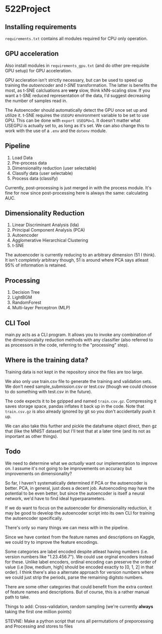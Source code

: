 # 522Project
## Installing requirements
``requirements.txt`` contains all modules required for CPU only operation.

## GPU acceleration
Also install modules in ``requirements_gpu.txt`` (and do other pre-requisite GPU setup) for GPU acceleration.

GPU accleration isn't strictly necessary, but can be used to speed up training the *autoencoder* and *t-SNE* transformation.
The latter is benefits the most, as t-SNE calcluations are **very** slow, think kNN-scaling slow. If you want a t-SNE reduced representation of the data, I'd suggest decreasing the number of samples read in.

The Autoencoder should automatically detect the GPU once set up and utilize it.
t-SNE requires the ``USEGPU`` environment variable to be set to use GPU. 
This can be done with ``export USEGPU=1``. It doesn't matter what USEGPU is actually set to, as long as it's set.
We can also change this to work with the use of a `.env` and the `dotenv` module.

## Pipeline
1. Load Data
2. Pre-process data
3. Dimensionality reduction (user selectable)
4. Classify data (user selectable)
5. Process data (classify)

Currently, post-processing is just merged in with the process module. It's fine for now since post-processing here is always the same: calculating AUC. 

## Dimensionality Reduction
1. Linear Discriminant Analysis (lda)
2. Principal Component Analysis (PCA)
3. Autoencoder
4. Agglomerative Hierarchical Clustering
5. t-SNE

The autoencoder is currently reducing to an arbitrary dimension (51 I think). It isn't *completely* arbitrary though, 51 is around where PCA says atleast 95% of information is retained. 

## Processing
1. Decision Tree
2. LightBGM
3. RandomForest
4. Multi-layer Perceptron (MLP)

## CLI Tool
main.py acts as a CLI program. It allows you to invoke any combination of the dimensionalaity reduction methods with any classifier (also referred to as processors in the code, referring to the "processing" step). 

## Where is the training data?
Training data is not kept in the repository since the files are too large. 

We also only use train.csv file to generate the training and validation sets.
We don't need sample_submission.csv or test.csv (though we could choose to do something with test.csv in the future).

The code expects it to be gzipped and named ``train.csv.gz``.
Compressing it saves storage space, pandas inflates it back up in the code.
Note that ``train.csv.gz`` is also already ignored by git so you don't accidentally push it up.

We can also take this further and pickle the dataframe object direct, then gz that (like the MNIST dataset) but I'll test that at a later time (and its not as important as other things).

## Todo
We need to determine what we *actually* want our implementation to improve on. I assume  it's not going to be improvements on accuracy but improvements on dimensionality?

So far, I haven't systematically determined if PCA or the autoencoder is better. PCA, in general, just does a decent job. Autoencoding may have the potential to be even better, but since the autoencoder is itself a neural network, we'd have to find ideal hyperparameters.

If we do want to focus on the autoencoder for dimensionality reduction, it may be good to develop the autoencoder script into its own CLI for training the autoencoder specifically. 

There's only so many things we can mess with in the pipeline. 

Since we have context from the feature names and descriptions on Kaggle, we could try to improve the feature encodings.

Some categories are label encoded despite atleast having numbers (i.e. version numbers like "1.23.456.7"). We could use orginal encoders instead for these. Unlike label encoders, ordinal encoding can preserve the order of value (i.e [low, medium, high] should be encoded exactly to [0, 1, 2] in that order). I think there's also a alternate approach for version numbers where we could just strip the periods, parse the remaining digitsto numbers. 

There are some other categories that could benefit from the extra context of feature names and descriptions. But of course, this is a rather manual path to take. 

Things to add: Cross-validation, random sampling (we're currently **always** taking the first one million points)

STEVNE: Make a python script that runs all permutations of preporcessing and Processing and stores to files  
